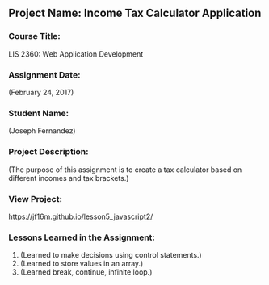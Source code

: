 ## Project Name:  Income Tax Calculator Application

### Course Title:
LIS 2360:  Web Application Development

### Assignment Date:  
(February 24, 2017)

### Student Name:  
(Joseph Fernandez)

### Project Description:
(The purpose of this assignment is to create a tax calculator based on different incomes and tax brackets.)

### View Project:
https://jf16m.github.io/lesson5_javascript2/

### Lessons Learned in the Assignment:
1. (Learned to make decisions using control statements.)
2. (Learned to store values in an array.)
3. (Learned break, continue, infinite loop.)
